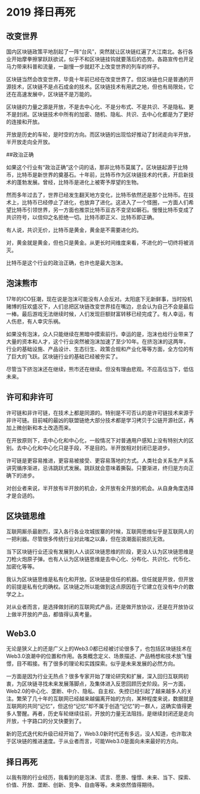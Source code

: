 
 # 2019 择日再死

## 改变世界

国内区块链政策平地刮起了一阵“台风”，突然就让区块链红遍了大江南北。各行各业开始摩拳擦掌跃跃欲试，似乎不和区块链挂钩就要落后的态势。各路宣传也开足马力带来科普和流量，一副慢一步就赶不上改变世界的列车的样子。

区块链当然会改变世界，毕竟十年前已经在改变世界了。但区块链也只是普通的开源技术，区块链不是点石成金的技术。区块链技术有用武之地，但也有局限处，它还在高速发展中，区块链不是万能的。

区块链的力量之源是开放，不是去中心化、不是分布式、不是共识、不是隐私、更不是封闭。区块链技术中所有的加密、随机、隐私、共识、去中心化都是为了更好的连接和开放。

开放是历史的车轮，是时空的方向。而区块链的出现恰好推动了封闭走向半开放，半开放走向全开放。

##政治正确 

如果这个行业有“政治正确”这个词的话，那非比特币莫属了。区块链起源于比特币，比特币是新世界的奠基石。十年前，比特币作为区块链技术的代表，开启新技术的蓬勃发展。曾经，比特币是进化上被寄予厚望的生物。

然而多年过去了，世界已经发生翻天地方变化，比特币依然还是那个比特币。在技术上，比特币已经停止了进化，也放弃了进化。这进入了一个怪圈，一方面人们希望比特币引领世界，另一方面也推崇比特币亘古不变坚如磐石。慢慢比特币变成了共识符号，以信仰之名拒绝一切。比特币即正义、比特币即正确。

有人说，共识无价，比特币是黄金，黄金是不需要进化的。

对，黄金就是黄金，但也只是黄金。从更长时间维度来看，不进化的一切终将被消灭。

比特币是这个行业的政治正确，也许也是最大泡沫。

## 泡沫熊市 

17年的ICO狂潮，现在说是泡沫可能没有人会反对。太阳底下无新鲜事，当时投机赌博的狂欢盛况下，人们总把区块链改变世界挂在嘴边，总会认为自己不会是最后一棒。最后游戏无法继续时候，人们发现巨额财富转移已经完成了。有人幸运，有人伤悲，有人幸灾乐祸。

如果没有泡沫，众人只能继续在黑暗中摸索前行。幸运的是，泡沫也给行业带来了大量的资本和人才，这个行业突然被泡沫加速了至少10年。在挤泡沫的这两年，行业的基础设施、产品设计、生态衍生、政策合规和产业化等等方面，全方位的有了巨大的飞跃。区块链行业的基础已经被夯实了。

尽管当下挤泡沫还在继续，熊市还在继续。但没有理由悲观。不应高估当下，低估未来。

## 许可和非许可

许可链和非许可链，在技术上都是同源的。特别是不可否认的是许可链技术来源于非许可链。目前喊的最凶的联盟链绝大部分技术都是学习拷贝于公链开源社区，再加上微创新和本土改造而来。

在开放原则下，去中心化和中心化，一般情况下对普通用户感知上没有特别大的区别。去中心化和中心化只是手段，不是目的。半开放相对封闭已是进步。

许可链是更容易推进，更容易被接受、更容易落地的方式。人类社会关系生产关系讲究循序渐进，忌讳跳跃式发展。跳跃就会意味着撕裂。只要渐进，终归是方向正确下的进步。

对创业者来说，半开放有半开放的机会，全开放有全开放的机会。从自身角度选择才是合适的。

## 区块链思维

互联网厮杀最剧烈，深入各行各业攻城拔寨的时候，互联网思维似乎是互联网人的一把利器。尽管很多传统行业对此嗤之以鼻，但在浪潮面前抵抗无效。

当下区块链行业还没有发展到人人谈区块链思维的阶段，更没人认为区块链思维是刀枪火炮原子弹。也有人认为区块链思维是去中心化、分布化、共识化、代币化、加密化等等。

我认为区块链思维是私有化和开放。区块链是信任的机器。信任就是开放，但开放的前提是私有化的确权。区块链之所以能做到这点原因在于它建立在没有中介的数学之上。

对从业者而言，是选择做封闭的互联网式产品，还是做开放协议，还是在开放协议上做半开放的产品，都值得认真考量。

## Web3.0

无论是狭义上的还是广义上的Web3.0都已经被讨论很多了，也包括区块链技术在Web3.0浪潮中的位置和作用。各类概念定义、场景描述、产品畅想和技术放飞憧憬，目不暇接。有了很多的理论和实践探索。似乎是未来发展的必然方向。

一方面是因为行业无热点？很多专家开始了理论研究和扩展，深入回归互联网初衷，为区块链寻找未来发展落脚点，及集体进入反思回顾历史阶段。另一方面，Web2.0的中心化、垄断、中介、隐私、自主权、失控已经引起了越来越多人的关注。繁荣了几十年的互联网已经越来越偏离开始的方向，某种程度来说，数据就是互联网的共同“记忆”，但这份“记忆”却不属于创造“记忆”的一群人，这确实值得更多人警醒。再者，历史车轮继续往前，开放的力量无法阻挡，是继续封闭还是走向开放，十字路口的分叉快要到了。

新的范式迭代和升级已经开始了，Web3.0新时代还有多远，没人知道，也许取决于区块链的推进速度。于从业者而言，可能Web3.0是面向未来最好的方向。

## 择日再死 

以我有限的行业经历，我看到的是泡沫、谎言、愿景、憧憬、未来、当下、探索、价值、开放、垄断、创新、竞争、自由等等。未来依然值得期待。

